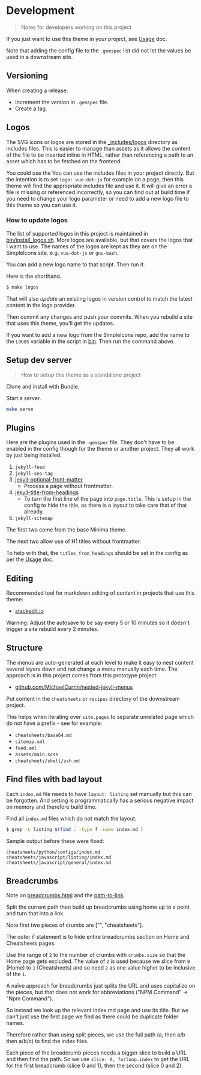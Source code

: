 # Development
> Notes for developers working on this project

If you just want to use this theme in your project, see [Usage](usage.md) doc.

Note that adding the config file to the `.gemspec` list did not let the values be used in a downstream site.


## Versioning

When creating a release:

- Increment the version in `.gemspec` file.
- Create a tag.


## Logos

The SVG icons or logos are stored in the [\_includes/logos](/_includes/logos/) directory as includes files. This is easier to manage than assets as it allows the content of the file to be inserted inline in HTML, rather than referencing a path to an asset which has to be fetched on the frontend.

You could use the You can use the includes files in your project directly. But the intention is to set `logo: vue-dot-js` for example on a page, then this theme will find the appropriate includes file and use it. It will give an error a file is missing or referenced incorrectly, so you can find out at build time if you need to change your logo parameter or need to add a new logo file to this theme so you can use it.

### How to update logos

The list of supported logos in this project is maintained in [bin/install_logos.sh](/bin/install_logos.sh). More logos are available, but that covers the logos that I want to use. The names of the logos are kept as they are on the SimpleIcons site. e.g. `vue-dot-js` or `gnu-bash`.

You can add a new logo name to that script. Then run it.

Here is the shorthand.

```sh
$ make logos
```

That will also _update_ an existing logos in version control to match the latest content in the logo provider.

Then commit any changes and push your commits. When you rebuild a site that uses this theme, you'll get the updates.

If you want to add a new logo from the SimpleIcons repo, add the name to the `LOGOS` variable in the script in [bin](/bin/). Then run the command above.


## Setup dev server
> How to setup this theme as a standalone project

Clone and install with Bundle.

Start a server.

```sh
make serve
```


## Plugins

Here are the plugins used in the `.gemspec` file. They don't have to be enabled in the config though for the theme or another project. They all work by just being installed.

1. `jekyll-feed`
2. `jekyll-seo-tag`
3. [jekyll-optional-front-matter](https://rubygems.org/gems/jekyll-optional-front-matter)
    - Process a page without frontmatter.
4. [jekyll-title-from-headings](https://rubygems.org/gems/jekyll-titles-from-headings/versions/0.5.3)
    - To turn the first line of the page into `page.title`. This is setup in the config to hide the title, as there is a layout to take care that of that already.
5. `jekyll-sitemap`

The first two come from the base Minima theme.

The next two allow use of H1 titles without frontmatter.

To help with that, the `titles_from_headings` should be set in the config as per the [Usage](usage.md) doc.


## Editing

Recommended tool for markdown editing of content in projects that use this theme:

- [stackedit.io](https://stackedit.io/)

Warning: Adjust the autosave to be say every 5 or 10 minutes so it doesn't trigger a site rebuild every 2 minutes.


## Structure

The menus are auto-generated at each level to make it easy to nest content several layers down and not change a menu manually each time. The approach is in this project comes from this prototype project:

- [github.com/MichaelCurrin/nested-jekyll-menus](https://github.com/MichaelCurrin/nested-jekyll-menus/)

Put content in the `cheatsheets` or `recipes` directory of the downstream project.

This helps when iterating over `site.pages` to separate unrelated page which do not have a prefix - see for example:

- `cheatsheets/base64.md`
- `sitemap.xml`
- `feed.xml`
- `assets/main.scss`
- `cheatsheets/shell/zsh.md`


## Find files with bad layout

Each `index.md` file needs to have `layout: listing` set manually but this can be forgotten. And setting is programmatically has a serious negative impact on memory and therefore build time.

Find all `index.md` files which do not match the layout.

```sh
$ grep -L listing $(find . -type f -name index.md )
```

Sample output before these were fixed:

```
cheatsheets/python/configs/index.md
cheatsheets/javascript/linting/index.md
cheatsheets/javascript/general/index.md
```


## Breadcrumbs

Note on [breadcrumbs.html](/_includes/breadcrumbs.html) and the [path-to-link](/_includes/path-to-link.html).

Split the current path then build up breadcrumbs using home up to
a point and turn that into a link.

Note first two pieces of crumbs are ["", "cheatsheets"].

The outer if statement is to hide entire breadcrumbs section on Home and Cheatsheets pages.

Use the range of `2` to the number of crumbs with `crumbs.size` so that the Home page gets excluded. The value of `2` is used because we slice from `0` (Home) to `1` (Cheatsheets) and so need `2` as one value higher to be inclusive of the `1`.

A naïve approach for breadcrumbs just splits the URL and uses capitalize on the pieces, but that does not work for abbreviations ("NPM Command" -> "Npm Command").

So instead we look up the relevant index.md page and use its title.
But we can't just use the first page we find as there could be duplicate folder names.

Therefore rather than using split pieces, we use the full path (a, then a/b then a/b/c) to find the index files.

Each piece of the breadcrumb pieces needs a bigger slice to build a URL and then find the path. So we use `slice: 0, forloop.index` to get the URL for the first breadcrumb (slice 0 and 1), then the second (slice 0 and 2).
